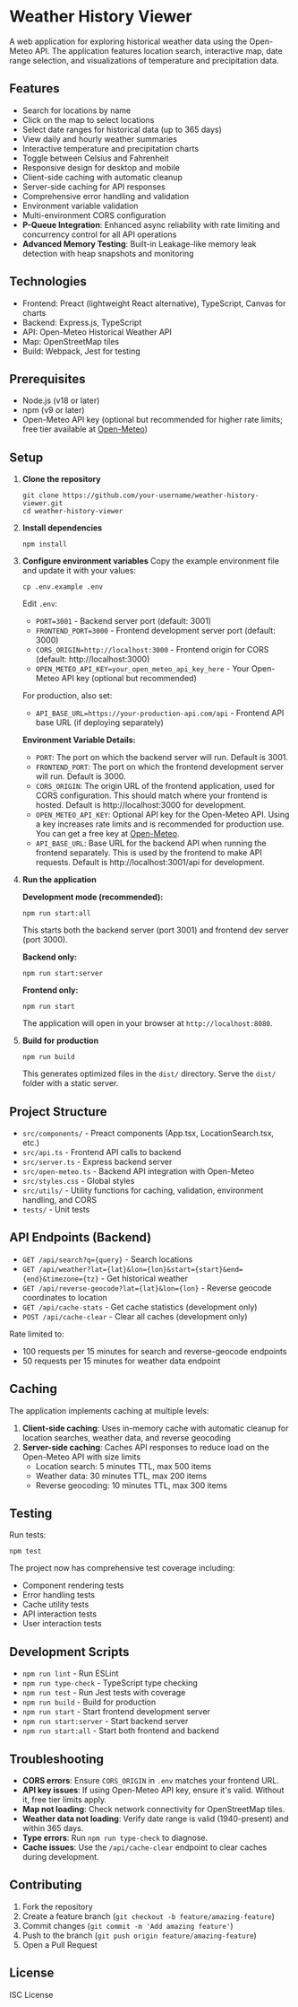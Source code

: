 # Weather History Viewer

A web application for exploring historical weather data using the Open-Meteo API. The application features location search, interactive map, date range selection, and visualizations of temperature and precipitation data.

## Features

- Search for locations by name
- Click on the map to select locations
- Select date ranges for historical data (up to 365 days)
- View daily and hourly weather summaries
- Interactive temperature and precipitation charts
- Toggle between Celsius and Fahrenheit
- Responsive design for desktop and mobile
- Client-side caching with automatic cleanup
- Server-side caching for API responses
- Comprehensive error handling and validation
- Environment variable validation
- Multi-environment CORS configuration
- **P-Queue Integration**: Enhanced async reliability with rate limiting and concurrency control for all API operations
- **Advanced Memory Testing**: Built-in Leakage-like memory leak detection with heap snapshots and monitoring

## Technologies

- Frontend: Preact (lightweight React alternative), TypeScript, Canvas for charts
- Backend: Express.js, TypeScript
- API: Open-Meteo Historical Weather API
- Map: OpenStreetMap tiles
- Build: Webpack, Jest for testing

## Prerequisites

- Node.js (v18 or later)
- npm (v9 or later)
- Open-Meteo API key (optional but recommended for higher rate limits; free tier available at [Open-Meteo](https://open-meteo.com/en/docs))

## Setup

1. **Clone the repository**
   ```
   git clone https://github.com/your-username/weather-history-viewer.git
   cd weather-history-viewer
   ```

2. **Install dependencies**
   ```
   npm install
   ```

3. **Configure environment variables**
   Copy the example environment file and update it with your values:
   ```
   cp .env.example .env
   ```
   
   Edit `.env`:
   - `PORT=3001` - Backend server port (default: 3001)
   - `FRONTEND_PORT=3000` - Frontend development server port (default: 3000)
   - `CORS_ORIGIN=http://localhost:3000` - Frontend origin for CORS (default: http://localhost:3000)
   - `OPEN_METEO_API_KEY=your_open_meteo_api_key_here` - Your Open-Meteo API key (optional but recommended)
   
   For production, also set:
   - `API_BASE_URL=https://your-production-api.com/api` - Frontend API base URL (if deploying separately)
   
   **Environment Variable Details:**
   - `PORT`: The port on which the backend server will run. Default is 3001.
   - `FRONTEND_PORT`: The port on which the frontend development server will run. Default is 3000.
   - `CORS_ORIGIN`: The origin URL of the frontend application, used for CORS configuration.
     This should match where your frontend is hosted. Default is http://localhost:3000 for development.
   - `OPEN_METEO_API_KEY`: Optional API key for the Open-Meteo API. Using a key increases rate limits
     and is recommended for production use. You can get a free key at [Open-Meteo](https://open-meteo.com/en/docs).
   - `API_BASE_URL`: Base URL for the backend API when running the frontend separately.
     This is used by the frontend to make API requests. Default is http://localhost:3001/api for development.

4. **Run the application**

   **Development mode (recommended):**
   ```
   npm run start:all
   ```
   This starts both the backend server (port 3001) and frontend dev server (port 3000).

   **Backend only:**
   ```
   npm run start:server
   ```

   **Frontend only:**
   ```
   npm run start
   ```

   The application will open in your browser at `http://localhost:8080`.

5. **Build for production**
   ```
   npm run build
   ```
   This generates optimized files in the `dist/` directory. Serve the `dist/` folder with a static server.

## Project Structure

- `src/components/` - Preact components (App.tsx, LocationSearch.tsx, etc.)
- `src/api.ts` - Frontend API calls to backend
- `src/server.ts` - Express backend server
- `src/open-meteo.ts` - Backend API integration with Open-Meteo
- `src/styles.css` - Global styles
- `src/utils/` - Utility functions for caching, validation, environment handling, and CORS
- `tests/` - Unit tests

## API Endpoints (Backend)

- `GET /api/search?q={query}` - Search locations
- `GET /api/weather?lat={lat}&lon={lon}&start={start}&end={end}&timezone={tz}` - Get historical weather
- `GET /api/reverse-geocode?lat={lat}&lon={lon}` - Reverse geocode coordinates to location
- `GET /api/cache-stats` - Get cache statistics (development only)
- `POST /api/cache-clear` - Clear all caches (development only)

Rate limited to:
- 100 requests per 15 minutes for search and reverse-geocode endpoints
- 50 requests per 15 minutes for weather data endpoint

## Caching

The application implements caching at multiple levels:

1. **Client-side caching**: Uses in-memory cache with automatic cleanup for location searches, weather data, and reverse geocoding
2. **Server-side caching**: Caches API responses to reduce load on the Open-Meteo API with size limits
   - Location search: 5 minutes TTL, max 500 items
   - Weather data: 30 minutes TTL, max 200 items
   - Reverse geocoding: 10 minutes TTL, max 300 items

## Testing

Run tests:
```
npm test
```

The project now has comprehensive test coverage including:
- Component rendering tests
- Error handling tests
- Cache utility tests
- API interaction tests
- User interaction tests

## Development Scripts

- `npm run lint` - Run ESLint
- `npm run type-check` - TypeScript type checking
- `npm run test` - Run Jest tests with coverage
- `npm run build` - Build for production
- `npm run start` - Start frontend development server
- `npm run start:server` - Start backend server
- `npm run start:all` - Start both frontend and backend

## Troubleshooting

- **CORS errors**: Ensure `CORS_ORIGIN` in `.env` matches your frontend URL.
- **API key issues**: If using Open-Meteo API key, ensure it's valid. Without it, free tier limits apply.
- **Map not loading**: Check network connectivity for OpenStreetMap tiles.
- **Weather data not loading**: Verify date range is valid (1940-present) and within 365 days.
- **Type errors**: Run `npm run type-check` to diagnose.
- **Cache issues**: Use the `/api/cache-clear` endpoint to clear caches during development.

## Contributing

1. Fork the repository
2. Create a feature branch (`git checkout -b feature/amazing-feature`)
3. Commit changes (`git commit -m 'Add amazing feature'`)
4. Push to the branch (`git push origin feature/amazing-feature`)
5. Open a Pull Request

## License

ISC License
